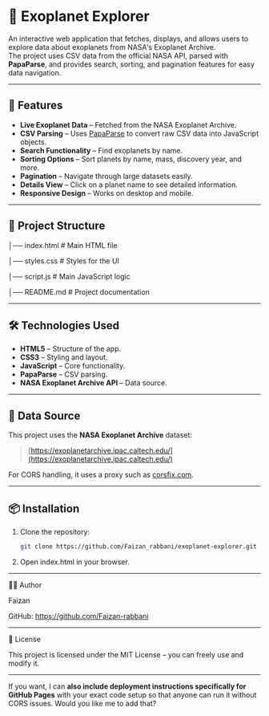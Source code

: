 # 🌌 Exoplanet Explorer

An interactive web application that fetches, displays, and allows users to explore data about exoplanets from NASA's Exoplanet Archive.  
The project uses CSV data from the official NASA API, parsed with **PapaParse**, and provides search, sorting, and pagination features for easy data navigation.

---

## 🚀 Features

- **Live Exoplanet Data** – Fetched from the NASA Exoplanet Archive.
- **CSV Parsing** – Uses [PapaParse](https://www.papaparse.com/) to convert raw CSV data into JavaScript objects.
- **Search Functionality** – Find exoplanets by name.
- **Sorting Options** – Sort planets by name, mass, discovery year, and more.
- **Pagination** – Navigate through large datasets easily.
- **Details View** – Click on a planet name to see detailed information.
- **Responsive Design** – Works on desktop and mobile.

---

## 📂 Project Structure

│── index.html # Main HTML file

│── styles.css # Styles for the UI

│── script.js # Main JavaScript logic

│── README.md # Project documentation


---

## 🛠️ Technologies Used

- **HTML5** – Structure of the app.
- **CSS3** – Styling and layout.
- **JavaScript** – Core functionality.
- **PapaParse** – CSV parsing.
- **NASA Exoplanet Archive API** – Data source.

---

## 🔗 Data Source

This project uses the **NASA Exoplanet Archive** dataset:

> [https://exoplanetarchive.ipac.caltech.edu/](https://exoplanetarchive.ipac.caltech.edu/)

For CORS handling, it uses a proxy such as [corsfix.com](https://corsfix.com).

---

## 📦 Installation

1. Clone the repository:
   ```bash
   git clone https://github.com/Faizan_rabbani/exoplanet-explorer.git

2. Open index.html in your browser.

---

🧑‍💻 Author

Faizan

GitHub: https://github.com/Faizan-rabbani 

---

📜 License

This project is licensed under the MIT License – you can freely use and modify it.

---

If you want, I can **also include deployment instructions specifically for GitHub Pages** with your exact code setup so that anyone can run it without CORS issues. Would you like me to add that?
